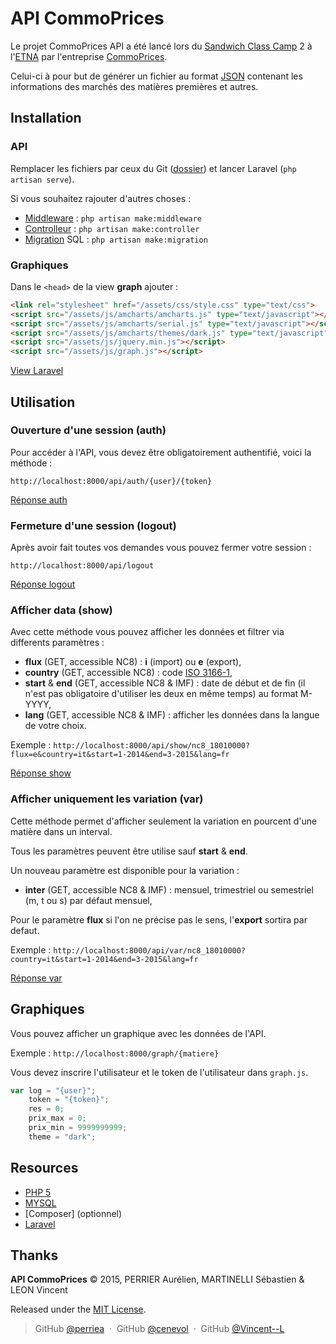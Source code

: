 API CommoPrices
===============

Le projet CommoPrices API a été lancé lors du [Sandwich Class Camp] 2 à l'[ETNA] par l'entreprise [CommoPrices].

Celui-ci à pour but de générer un fichier au format [JSON] contenant les informations des marchés des matières premières et autres.


Installation
------------

### API
Remplacer les fichiers par ceux du Git ([dossier]) et lancer Laravel (`php artisan serve`).

Si vous souhaitez rajouter d'autres choses :
- [Middleware] : `php artisan make:middleware`
- [Controlleur] : `php artisan make:controller`
- [Migration] SQL : `php artisan make:migration`


### Graphiques

Dans le `<head>` de la view **graph** ajouter :
``` html
<link rel="stylesheet" href="/assets/css/style.css" type="text/css">
<script src="/assets/js/amcharts/amcharts.js" type="text/javascript"></script>
<script src="/assets/js/amcharts/serial.js" type="text/javascript"></script>
<script src="/assets/js/amcharts/themes/dark.js" type="text/javascript"></script>
<script src="/assets/js/jquery.min.js"></script>
<script src="/assets/js/graph.js"></script>
```

[View Laravel] 


Utilisation
-----------

### Ouverture d'une session (auth)

Pour accéder à l'API, vous devez être obligatoirement authentifié, voici la méthode :

`http://localhost:8000/api/auth/{user}/{token}`

[Réponse auth]


### Fermeture d'une session (logout)

Après avoir fait toutes vos demandes vous pouvez fermer votre session :

`http://localhost:8000/api/logout`

[Réponse logout]


### Afficher data (show)

Avec cette méthode vous pouvez afficher les données et filtrer via differents paramètres : 

- **flux** (GET, accessible NC8) : **i** (import) ou **e** (export),
- **country** (GET, accessible NC8) : code [ISO 3166-1],
- **start** & **end** (GET, accessible NC8 & IMF) : date de début et de fin (il n'est pas obligatoire d'utiliser les deux en même temps) au format M-YYYY,
- **lang** (GET, accessible NC8 & IMF) : afficher les données dans la langue de votre choix.

Exemple : `http://localhost:8000/api/show/nc8_18010000?flux=e&country=it&start=1-2014&end=3-2015&lang=fr`

[Réponse show]


### Afficher uniquement les variation (var)

Cette méthode permet d'afficher seulement la variation en pourcent d'une matière dans un interval.

Tous les paramètres peuvent être utilise sauf **start** & **end**.

Un nouveau paramètre est disponible pour la variation : 

- **inter** (GET, accessible NC8 & IMF) : mensuel, trimestriel ou semestriel (m, t ou s) par défaut mensuel,


Pour le paramètre **flux** si l'on ne précise pas le sens, l'**export** sortira par defaut.

Exemple : `http://localhost:8000/api/var/nc8_18010000?country=it&start=1-2014&end=3-2015&lang=fr`

[Réponse var]


Graphiques
----------

Vous pouvez afficher un graphique avec les données de l'API.

Exemple : `http://localhost:8000/graph/{matiere}`


Vous devez inscrire l'utilisateur et le token de l'utilisateur dans `graph.js`.

``` js
var log = "{user}";
    token = "{token}";
    res = 0;
    prix_max = 0;
    prix_min = 9999999999;
    theme = "dark";
```


Resources
---------

- [PHP 5]
- [MYSQL]
- [Composer] (optionnel)
- [Laravel]


Thanks
------

**API CommoPrices** © 2015, PERRIER Aurélien, MARTINELLI Sébastien & LEON Vincent 

Released under the [MIT License].

> GitHub [@perriea](https://github.com/perriea) &nbsp;&middot;&nbsp;
> GitHub [@cenevol](https://github.com/cenevol) &nbsp;&middot;&nbsp;
> GitHub [@Vincent--L](https://github.com/Vincent--L)



[Sandwich Class Camp]: https://co-labs.etna.io
[ETNA]: http://www.etna-alternance.net
[CommoPrices]: https://commoprices.com/
[Middleware]: http://laravel.com/docs/5.1/middleware
[Controlleur]: http://laravel.com/docs/5.1/controllers
[Migration]: http://laravel.com/docs/5.1/migrations
[Laravel]: http://laravel.com
[dossier]: https://github.com/perriea/API-CommoPrices/tree/master/Laravel
[ISO 3166-1]: http://www.iso.org/iso/fr/french_country_names_and_code_elements
[MIT License]: http://mit-license.org/
[Réponse auth]: https://github.com/perriea/API-CommoPrices/blob/master/Results/JSON/Auth/ok.json
[Réponse logout]: https://github.com/perriea/API-CommoPrices/blob/master/Results/JSON/Auth/fail.json
[Réponse show]: https://github.com/perriea/API-CommoPrices/blob/master/Results/JSON/Show/reponse.json
[Réponse var]: https://github.com/perriea/API-CommoPrices/blob/master/Results/JSON/Var/reponse.json
[PHP 5]: http://php.net
[MYSQL]: https://www.mysql.fr
[JSON]: http://www.json.org
[View Laravel]: https://raw.githubusercontent.com/perriea/API-CommoPrices/master/Results/GRAPH/PALUM-PARAM.png
